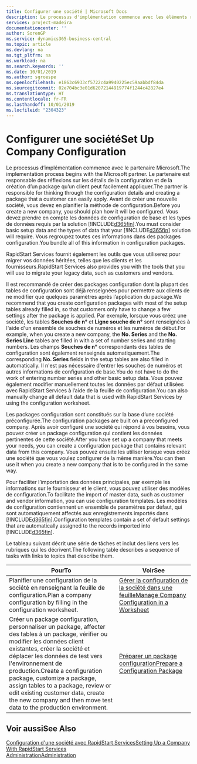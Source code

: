 ```yaml
---
title: Configurer une société | Microsoft Docs
description: Le processus d'implémentation commence avec les éléments requis par la solution Business Central. Vous regroupez toutes ces informations dans des packages configuration.
services: project-madeira
documentationcenter: ''
author: SorenGP
ms.service: dynamics365-business-central
ms.topic: article
ms.devlang: na
ms.tgt_pltfrm: na
ms.workload: na
ms.search.keywords: ''
ms.date: 10/01/2019
ms.author: sgroespe
ms.openlocfilehash: e1863c6933cf5722c4a9940225ec59aabbdf84da
ms.sourcegitcommit: 02e704bc3e01d62072144919774f1244c42827e4
ms.translationtype: HT
ms.contentlocale: fr-FR
ms.lasthandoff: 10/01/2019
ms.locfileid: "2304323"
---
```

# <a name="set-up-company-configuration"></a><span data-ttu-id="af4ba-104">Configurer une société</span><span class="sxs-lookup"><span data-stu-id="af4ba-104">Set Up Company Configuration</span></span>
<span data-ttu-id="af4ba-105">Le processus d’implémentation commence avec le partenaire Microsoft.</span><span class="sxs-lookup"><span data-stu-id="af4ba-105">The implementation process begins with the Microsoft partner.</span></span> <span data-ttu-id="af4ba-106">Le partenaire est responsable des réflexions sur les détails de la configuration et de la création d’un package qu’un client peut facilement appliquer.</span><span class="sxs-lookup"><span data-stu-id="af4ba-106">The partner is responsible for thinking through the configuration details and creating a package that a customer can easily apply.</span></span> <span data-ttu-id="af4ba-107">Avant de créer une nouvelle société, vous devez en planifier la méthode de configuration.</span><span class="sxs-lookup"><span data-stu-id="af4ba-107">Before you create a new company, you should plan how it will be configured.</span></span> <span data-ttu-id="af4ba-108">Vous devez prendre en compte les données de configuration de base et les types de données requis par la solution [!INCLUDE[d365fin](includes/d365fin_md.md)].</span><span class="sxs-lookup"><span data-stu-id="af4ba-108">You must consider basic setup data and the types of data that your [!INCLUDE[d365fin](includes/d365fin_md.md)] solution will require.</span></span> <span data-ttu-id="af4ba-109">Vous regroupez toutes ces informations dans des packages configuration.</span><span class="sxs-lookup"><span data-stu-id="af4ba-109">You bundle all of this information in configuration packages.</span></span>

<span data-ttu-id="af4ba-110">RapidStart Services fournit également les outils que vous utiliserez pour migrer vos données héritées, telles que les clients et les fournisseurs.</span><span class="sxs-lookup"><span data-stu-id="af4ba-110">RapidStart Services also provides you with the tools that you will use to migrate your legacy data, such as customers and vendors.</span></span>  

<span data-ttu-id="af4ba-111">Il est recommandé de créer des packages configuration dont la plupart des tables de configuration sont déjà renseignées pour permettre aux clients de ne modifier que quelques paramètres après l’application du package.</span><span class="sxs-lookup"><span data-stu-id="af4ba-111">We recommend that you create configuration packages with most of the setup tables already filled in, so that customers only have to change a few settings after the package is applied.</span></span> <span data-ttu-id="af4ba-112">Par exemple, lorsque vous créez une société, les tables **Souches de n°** et **Ligne souche de n°** sont renseignées à l'aide d'un ensemble de souches de numéros et les numéros de début.</span><span class="sxs-lookup"><span data-stu-id="af4ba-112">For example, when you create a new company, the **No. Series** and the **No. Series Line** tables are filled in with a set of number series and starting numbers.</span></span> <span data-ttu-id="af4ba-113">Les champs **Souches de n°** correspondants des tables de configuration sont également renseignés automatiquement.</span><span class="sxs-lookup"><span data-stu-id="af4ba-113">The corresponding **No. Series** fields in the setup tables are also filled in automatically.</span></span> <span data-ttu-id="af4ba-114">Il n'est pas nécessaire d'entrer les souches de numéros et autres informations de configuration de base.</span><span class="sxs-lookup"><span data-stu-id="af4ba-114">You do not have to do the work of entering number series and other basic setup data.</span></span> <span data-ttu-id="af4ba-115">Vous pouvez également modifier manuellement toutes les données par défaut utilisées avec RapidStart Services à l’aide de la feuille de configuration.</span><span class="sxs-lookup"><span data-stu-id="af4ba-115">You can also manually change all default data that is used with RapidStart Services by using the configuration worksheet.</span></span>  

<span data-ttu-id="af4ba-116">Les packages configuration sont constitués sur la base d’une société préconfigurée.</span><span class="sxs-lookup"><span data-stu-id="af4ba-116">The configuration packages are built on a preconfigured company.</span></span> <span data-ttu-id="af4ba-117">Après avoir configuré une société qui répond à vos besoins, vous pouvez créer un package configuration qui contient les données pertinentes de cette société.</span><span class="sxs-lookup"><span data-stu-id="af4ba-117">After you have set up a company that meets your needs, you can create a configuration package that contains relevant data from this company.</span></span> <span data-ttu-id="af4ba-118">Vous pouvez ensuite les utiliser lorsque vous créez une société que vous voulez configurer de la même manière.</span><span class="sxs-lookup"><span data-stu-id="af4ba-118">You can then use it when you create a new company that is to be configured in the same way.</span></span>  

<span data-ttu-id="af4ba-119">Pour faciliter l’importation des données principales, par exemple les informations sur le fournisseur et le client, vous pouvez utiliser des modèles de configuration.</span><span class="sxs-lookup"><span data-stu-id="af4ba-119">To facilitate the import of master data, such as customer and vendor information, you can use configuration templates.</span></span> <span data-ttu-id="af4ba-120">Les modèles de configuration contiennent un ensemble de paramètres par défaut, qui sont automatiquement affectés aux enregistrements importés dans [!INCLUDE[d365fin](includes/d365fin_md.md)].</span><span class="sxs-lookup"><span data-stu-id="af4ba-120">Configuration templates contain a set of default settings that are automatically assigned to the records imported into [!INCLUDE[d365fin](includes/d365fin_md.md)].</span></span>

<span data-ttu-id="af4ba-121">Le tableau suivant décrit une série de tâches et inclut des liens vers les rubriques qui les décrivent.</span><span class="sxs-lookup"><span data-stu-id="af4ba-121">The following table describes a sequence of tasks with links to topics that describe them.</span></span>

|<span data-ttu-id="af4ba-122">**Pour**</span><span class="sxs-lookup"><span data-stu-id="af4ba-122">**To**</span></span>|<span data-ttu-id="af4ba-123">**Voir**</span><span class="sxs-lookup"><span data-stu-id="af4ba-123">**See**</span></span>|  
|------------|-------------|  
|<span data-ttu-id="af4ba-124">Planifier une configuration de la société en renseignant la feuille de configuration.</span><span class="sxs-lookup"><span data-stu-id="af4ba-124">Plan a company configuration by filling in the configuration worksheet.</span></span>|[<span data-ttu-id="af4ba-125">Gérer la configuration de la société dans une feuille</span><span class="sxs-lookup"><span data-stu-id="af4ba-125">Manage Company Configuration in a Worksheet</span></span>](admin-how-to-manage-company-configuration-in-a-worksheet.md)|  
|<span data-ttu-id="af4ba-126">Créer un package configuration, personnaliser un package, affecter des tables à un package, vérifier ou modifier les données client existantes, créer la société et déplacer les données de test vers l'environnement de production.</span><span class="sxs-lookup"><span data-stu-id="af4ba-126">Create a configuration package, customize a package, assign tables to a package, review or edit existing customer data, create the new company and then move test data to the production environment.</span></span>|[<span data-ttu-id="af4ba-127">Préparer un package configuration</span><span class="sxs-lookup"><span data-stu-id="af4ba-127">Prepare a Configuration Package</span></span>](admin-how-to-prepare-a-configuration-package.md)| 

## <a name="see-also"></a><span data-ttu-id="af4ba-128">Voir aussi</span><span class="sxs-lookup"><span data-stu-id="af4ba-128">See Also</span></span>  
[<span data-ttu-id="af4ba-129">Configuration d'une société avec RapidStart Services</span><span class="sxs-lookup"><span data-stu-id="af4ba-129">Setting Up a Company With RapidStart Services</span></span>](admin-set-up-a-company-with-rapidstart.md)  
[<span data-ttu-id="af4ba-130">Administration</span><span class="sxs-lookup"><span data-stu-id="af4ba-130">Administration</span></span>](admin-setup-and-administration.md)
